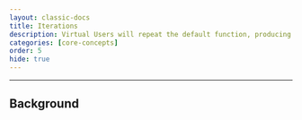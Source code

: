 ```yaml
---
layout: classic-docs
title: Iterations
description: Virtual Users will repeat the default function, producing multiple iterations per user.  Each iteration is considered a new session.
categories: [core-concepts]
order: 5
hide: true
---
```


***

<h2>Background</h2>
